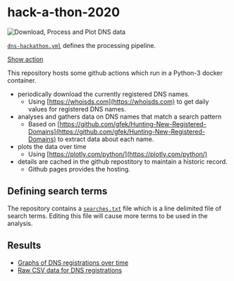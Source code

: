 # hack-a-thon-2020
![Download, Process and Plot DNS data](https://github.com/gmckerrell/hack-a-thon-2020/workflows/Download,%20Process%20and%20Plot%20DNS%20data/badge.svg)

[`dns-hackathon.yml`](https://github.com/gmckerrell/hack-a-thon-2020/blob/master/.github/workflows/dns-hackathon.yml)
defines the processing pipeline.

[Show action](https://github.com/gmckerrell/hack-a-thon-2020/actions?query=workflow%3A%22Download%2C+Process+and+Plot+DNS+data%22)

This repository hosts some github actions which run in a Python-3 docker container.

- periodically download the currently registered DNS names.
  - Using [https://whoisds.com](https://whoisds.com) to get daily values for registered DNS names.
- analyses and gathers data on DNS names that match a search pattern
  - Based on [https://github.com/gfek/Hunting-New-Registered-Domains](https://github.com/gfek/Hunting-New-Registered-Domains) to extract data about each name.
- plots the data over time
  - Using [https://plotly.com/python/](https://plotly.com/python/)
- details are cached in the github repostitory to maintain a historic record.
  - Github pages provides the hosting.

## Defining search terms
The repository contains a [`searches.txt`](searches.txt) file which is a line delimited file of search terms.
Editing this file will cause more terms to be used in the analysis.

## Results
- [Graphs of DNS registrations over time](https://gmckerrell.github.io/hack-a-thon-2020/graphs/)
- [Raw CSV data for DNS registrations](https://gmckerrell.github.io/hack-a-thon-2020/results/)
